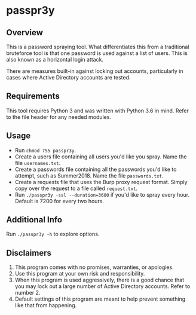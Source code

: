 # passpr3y

## Overview

This is a password spraying tool. What differentiates this from a traditional bruteforce tool is that one password is used against a list of users. This is also known as a horizontal login attack.

There are measures built-in against locking out accounts, particularly in cases where Active Directory accounts are tested.

## Requirements
This tool requires Python 3 and was written with Python 3.6 in mind. Refer to the file header for any needed modules.

## Usage

* Run `chmod 755 passpr3y`.
* Create a users file containing all users you'd like you spray. Name the file `usernames.txt`.
* Create a passwords file containing all the passwords you'd like to attempt, such as Summer2018. Name the file `passwords.txt`.
* Create a requests file that uses the Burp proxy request format. Simply copy over the request to a file called `request.txt`.
* Run `./passpr3y -ssl --duration=3600` if you'd like to spray every hour. Default is 7200 for every two hours.

## Additional Info
Run `./passpr3y -h` to explore options.

## Disclaimers
1. This program comes with no promises, warranties, or apologies. 
2. Use this program at your own risk and responsibility.
3. When this program is used aggressively, there is a good chance that you may lock out a large number of Active Directory accounts. Refer to number 2.
4. Default settings of this program are meant to help prevent something like that from happening.
